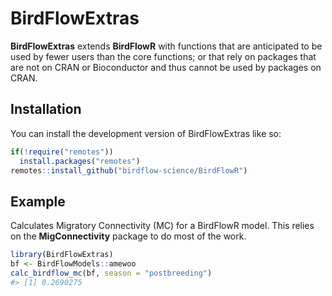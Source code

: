 
<!-- README.md is generated from README.Rmd. Please edit that file -->

# BirdFlowExtras

<!-- badges: start -->
<!-- badges: end -->

**BirdFlowExtras** extends **BirdFlowR** with functions that are
anticipated to be used by fewer users than the core functions; or that
rely on packages that are not on CRAN or Bioconductor and thus cannot be
used by packages on CRAN.

## Installation

You can install the development version of BirdFlowExtras like so:

``` r
if(!require("remotes"))
  install.packages("remotes") 
remotes::install_github("birdflow-science/BirdFlowR")
```

## Example

Calculates Migratory Connectivity (MC) for a BirdFlowR model. This
relies on the **MigConnectivity** package to do most of the work.

``` r
library(BirdFlowExtras)
bf <- BirdFlowModels::amewoo
calc_birdflow_mc(bf, season = "postbreeding")
#> [1] 0.2690275
```
